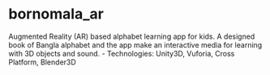 # bornomala_ar
Augmented Reality (AR) based alphabet learning app for kids. A designed book of Bangla alphabet and the app make an interactive media for learning with 3D objects and sound. - Technologies: Unity3D, Vuforia, Cross Platform, Blender3D
